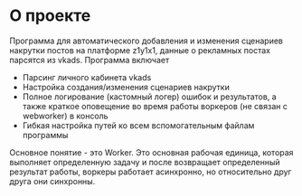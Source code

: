 # О проекте
Программа для автоматического добавления и изменения сценариев накрутки постов на платформе z1y1x1, данные о рекламных постах парсятся из vkads.
Программа включает
- Парсинг личного кабинета vkads
- Настройка создания/изменения сценариев накрутки
- Полное логирование (кастомный логер) ошибок и результатов, а также краткое оповещение во время работы воркеров (не связан с webworker) в консоль
- Гибкая настройка путей ко всем вспомогательным файлам программы

Основное понятие - это Worker. Это основная рабочая единица, которая выполняет определенную задачу и после возвращает определенный результат работы, воркеры работает асинхронно, но относительно друг друга они синхронны.
